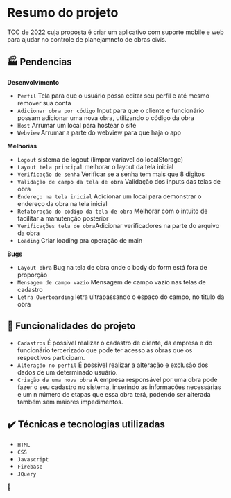 # Resumo do projeto
TCC de 2022 cuja proposta é criar um aplicativo com suporte mobile e web para ajudar no controle de planejamneto de obras civis.

## :factory: Pendencias
**Desenvolvimento**
- `Perfil` Tela para que o usuário possa editar seu perfil e até mesmo remover sua conta
- `Adicionar obra por código` Input para que o cliente e funcionário possam adicionar uma nova obra, utilizando o código da obra
- `Host` Arrumar um local para hostear o site
- `Webview` Arrumar a parte do webview para que haja o app

**Melhorias**
- `Logout` sistema de logout (limpar variavel do localStorage)
- `Layout tela principal` melhorar o layout da tela inicial
- `Verificação de senha` Verificar se a senha tem mais que 8 digitos
- `Validação de campo da tela de obra` Validação dos inputs das telas de obra
- `Endereço na tela inicial` Adicionar um local para demonstrar o endereço da obra na tela inicial
- `Refatoração do código da tela de obra` Melhorar com o intuito de facilitar a manutenção posterior
- `Verificações tela de obra`Adicionar verificadores na parte do arquivo da obra
- `Loading` Criar loading pra operação de main

**Bugs**
- `Layout obra` Bug na tela de obra onde o body do form está fora de proporção
- `Mensagem de campo vazio` Mensagem de campo vazio nas telas de cadastro
- `Letra Overboarding` letra ultrapassando o espaço do campo, no titulo da obra

## 🔨 Funcionalidades do projeto

- `Cadastros` É possível realizar o cadastro de cliente, da empresa e do funcionário tercerizado que pode ter acesso as obras que os respectivos participam.
- `Alteração no perfil` É possivel realizar a alteração e exclusão dos dados de um determinado usuário.
- `Criação de uma nova obra` A empresa responsável por uma obra pode fazer o seu cadastro no sistema, inserindo as informações necessárias e um n número de etapas que essa obra terá, podendo ser alterada também sem maiores impedimentos.

## ✔️ Técnicas e tecnologias utilizadas

- ``HTML``
- ``CSS``
- ``Javascript``
- ``Firebase``
- ``JQuery``

:hamster:
